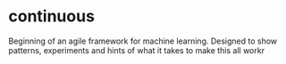 # continuous
Beginning of an agile framework for machine learning. Designed to show patterns, experiments and hints of what it takes to make this all workr

